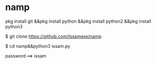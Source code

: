 # namp
pkg install git
&&pkg install python
&&pkg install python2
&&pkg install python3

$ git clone https://github.com/Issamexe/namp

$ cd namp&&python3 issam.py


password ==> issam
